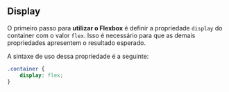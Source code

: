 ## Display

O primeiro passo para **utilizar o Flexbox** é definir a propriedade `display` do container com o valor `flex`. Isso é necessário para que as demais propriedades apresentem o resultado esperado.

A sintaxe de uso dessa propriedade é a seguinte:

```css
.container {
	display: flex;
}
```
